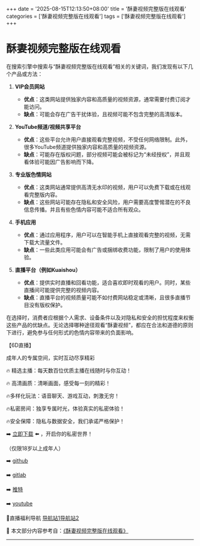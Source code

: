 +++
date = '2025-08-15T12:13:50+08:00'
title = '酥妻视频完整版在线观看'
categories = ['酥妻视频完整版在线观看']
tags = ['酥妻视频完整版在线观看']
+++

# 酥妻视频完整版在线观看

在搜索引擎中搜索与“酥妻视频完整版在线观看”相关的关键词，我们发现有以下几个产品或方法：

1. **VIP会员网站**
   - **优点**：这类网站提供独家内容和高质量的视频资源，通常需要付费订阅才能访问。
   - **缺点**：可能会存在广告干扰体验，且视频可能不包含完整的高清版本。

2. **YouTube频道/视频共享平台**
   - **优点**：这些平台允许用户直接观看完整视频，不受任何网络限制。此外，很多YouTube频道提供独家内容和高质量的视频资源。
   - **缺点**：可能存在版权问题，部分视频可能会被标记为“未经授权”，并且观看体验可能因广告影响而下降。

3. **专业版色情网站**
   - **优点**：这类网站通常提供高清无水印的视频，用户可以免费下载或在线观看完整版内容。
   - **缺点**：这些网站可能存在隐私和安全风险，用户需要高度警惕潜在的不良信息传播。并且有些色情内容可能不适合所有观众。

4. **手机应用**
   - **优点**：通过应用程序，用户可以在智能手机上直接观看完整的视频，无需下载大流量文件。
   - **缺点**：一些此类应用可能会有广告或捆绑收费功能，限制了用户的使用体验。

5. **直播平台（例如Kuaishou）**
   - **优点**：提供实时直播和回看功能，适合喜欢即时观看的用户。同时，某些直播间可能提供完整的视频内容。
   - **缺点**：直播平台的视频质量可能不如付费网站稳定或清晰，且很多直播节目没有版权保护。

在选择时，消费者应根据个人需求、设备条件以及对隐私和安全的担忧程度来权衡这些产品的优缺点。无论选择哪种途径观看“酥妻视频”，都应在合法和道德的原则下进行，避免参与任何形式的色情内容带来的负面影响。

【6D直播】

 成年人的专属空间，实时互动尽享精彩

🔥 精选主播：每天数百位优质主播在线随时与你互动！

🔥 高清画质：清晰画面，感受每一刻的精彩！

🔥多样化玩法：语音聊天、游戏互动，刺激无穷！

🔥私密房间：独享专属时光，体验真实的私密体验！

🔥安全保障：隐私与数据安全，我们承诺严格保护！

➡️ [立即下载](https://down123.s3.ap-east-1.amazonaws.com/down/down.html?channelCode=blog) ⬅️ ，开启你的私密世界！

 （仅限18岁以上成年人）

➡️ [github](https://aldult-live.github.io/)

➡️ [gitlab](https://seo-09598d.gitlab.io/)

➡️ [推特](https://x.com/wegame33)

➡️ [youtube](https://www.youtube.com/@6Dlive)

🔞直播福利导航   [导航站1](https://webstack-86085a.gitlab.io/)[导航站2](https://onlygit123-2.github.io/)

📘 本文部分内容参考自：[《酥妻视频完整版在线观看》](https://webstack-hugo-16.pages.dev/)

---
